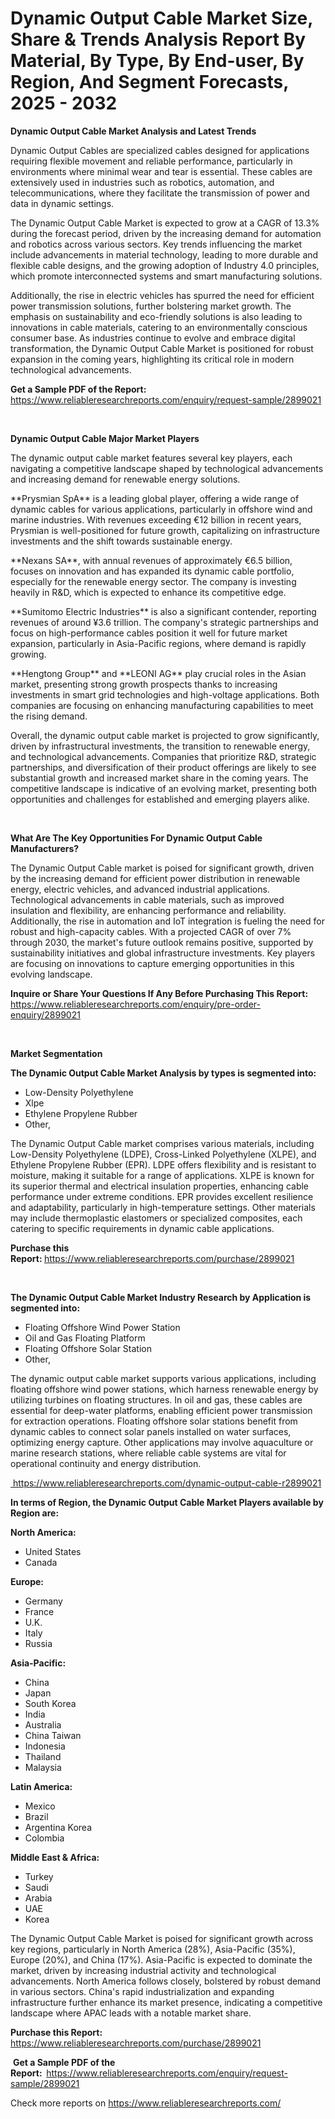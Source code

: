 <p><h1>Dynamic Output Cable Market Size, Share & Trends Analysis Report By Material, By Type, By End-user, By Region, And Segment Forecasts, 2025 - 2032</h1></p><p><strong>Dynamic Output Cable Market Analysis and Latest Trends</strong></p>
<p><p>Dynamic Output Cables are specialized cables designed for applications requiring flexible movement and reliable performance, particularly in environments where minimal wear and tear is essential. These cables are extensively used in industries such as robotics, automation, and telecommunications, where they facilitate the transmission of power and data in dynamic settings.</p><p>The Dynamic Output Cable Market is expected to grow at a CAGR of 13.3% during the forecast period, driven by the increasing demand for automation and robotics across various sectors. Key trends influencing the market include advancements in material technology, leading to more durable and flexible cable designs, and the growing adoption of Industry 4.0 principles, which promote interconnected systems and smart manufacturing solutions.</p><p>Additionally, the rise in electric vehicles has spurred the need for efficient power transmission solutions, further bolstering market growth. The emphasis on sustainability and eco-friendly solutions is also leading to innovations in cable materials, catering to an environmentally conscious consumer base. As industries continue to evolve and embrace digital transformation, the Dynamic Output Cable Market is positioned for robust expansion in the coming years, highlighting its critical role in modern technological advancements.</p></p>
<p><strong>Get a Sample PDF of the Report:&nbsp;</strong> <a href="https://www.reliableresearchreports.com/enquiry/request-sample/2899021?utm_campaign=2251&utm_medium=2&utm_source=Github&utm_content=ia&utm_term=15032025&utm_id=dynamic-output-cable">https://www.reliableresearchreports.com/enquiry/request-sample/2899021</a></p>
<p>&nbsp;</p>
<p><strong>Dynamic Output Cable Major Market Players</strong></p>
<p><p>The dynamic output cable market features several key players, each navigating a competitive landscape shaped by technological advancements and increasing demand for renewable energy solutions. </p><p>**Prysmian SpA** is a leading global player, offering a wide range of dynamic cables for various applications, particularly in offshore wind and marine industries. With revenues exceeding €12 billion in recent years, Prysmian is well-positioned for future growth, capitalizing on infrastructure investments and the shift towards sustainable energy.</p><p>**Nexans SA**, with annual revenues of approximately €6.5 billion, focuses on innovation and has expanded its dynamic cable portfolio, especially for the renewable energy sector. The company is investing heavily in R&D, which is expected to enhance its competitive edge.</p><p>**Sumitomo Electric Industries** is also a significant contender, reporting revenues of around ¥3.6 trillion. The company's strategic partnerships and focus on high-performance cables position it well for future market expansion, particularly in Asia-Pacific regions, where demand is rapidly growing.</p><p>**Hengtong Group** and **LEONI AG** play crucial roles in the Asian market, presenting strong growth prospects thanks to increasing investments in smart grid technologies and high-voltage applications. Both companies are focusing on enhancing manufacturing capabilities to meet the rising demand.</p><p>Overall, the dynamic output cable market is projected to grow significantly, driven by infrastructural investments, the transition to renewable energy, and technological advancements. Companies that prioritize R&D, strategic partnerships, and diversification of their product offerings are likely to see substantial growth and increased market share in the coming years. The competitive landscape is indicative of an evolving market, presenting both opportunities and challenges for established and emerging players alike.</p></p>
<p>&nbsp;</p>
<p><strong>What Are The Key Opportunities For Dynamic Output Cable Manufacturers?</strong></p>
<p><p>The Dynamic Output Cable market is poised for significant growth, driven by the increasing demand for efficient power distribution in renewable energy, electric vehicles, and advanced industrial applications. Technological advancements in cable materials, such as improved insulation and flexibility, are enhancing performance and reliability. Additionally, the rise in automation and IoT integration is fueling the need for robust and high-capacity cables. With a projected CAGR of over 7% through 2030, the market's future outlook remains positive, supported by sustainability initiatives and global infrastructure investments. Key players are focusing on innovations to capture emerging opportunities in this evolving landscape.</p></p>
<p><strong>Inquire or Share Your Questions If Any Before Purchasing This Report:</strong> <a href="https://www.reliableresearchreports.com/enquiry/pre-order-enquiry/2899021?utm_campaign=2251&utm_medium=2&utm_source=Github&utm_content=ia&utm_term=15032025&utm_id=dynamic-output-cable">https://www.reliableresearchreports.com/enquiry/pre-order-enquiry/2899021</a></p>
<p>&nbsp;</p>
<p><strong>Market Segmentation</strong></p>
<p><strong>The Dynamic Output Cable Market Analysis by types is segmented into:</strong></p>
<p><ul><li>Low-Density Polyethylene</li><li>Xlpe</li><li>Ethylene Propylene Rubber</li><li>Other,</li></ul></p>
<p><p>The Dynamic Output Cable market comprises various materials, including Low-Density Polyethylene (LDPE), Cross-Linked Polyethylene (XLPE), and Ethylene Propylene Rubber (EPR). LDPE offers flexibility and is resistant to moisture, making it suitable for a range of applications. XLPE is known for its superior thermal and electrical insulation properties, enhancing cable performance under extreme conditions. EPR provides excellent resilience and adaptability, particularly in high-temperature settings. Other materials may include thermoplastic elastomers or specialized composites, each catering to specific requirements in dynamic cable applications.</p></p>
<p><strong>Purchase this Report:&nbsp;</strong><a href="https://www.reliableresearchreports.com/purchase/2899021?utm_campaign=2251&utm_medium=2&utm_source=Github&utm_content=ia&utm_term=15032025&utm_id=dynamic-output-cable">https://www.reliableresearchreports.com/purchase/2899021</a></p>
<p>&nbsp;</p>
<p><strong>The Dynamic Output Cable Market Industry Research by Application is segmented into:</strong></p>
<p><ul><li>Floating Offshore Wind Power Station</li><li>Oil and Gas Floating Platform</li><li>Floating Offshore Solar Station</li><li>Other,</li></ul></p>
<p><p>The dynamic output cable market supports various applications, including floating offshore wind power stations, which harness renewable energy by utilizing turbines on floating structures. In oil and gas, these cables are essential for deep-water platforms, enabling efficient power transmission for extraction operations. Floating offshore solar stations benefit from dynamic cables to connect solar panels installed on water surfaces, optimizing energy capture. Other applications may involve aquaculture or marine research stations, where reliable cable systems are vital for operational continuity and energy distribution.</p></p>
<p><a href="https://www.reliableresearchreports.com/dynamic-output-cable-r2899021?utm_campaign=2251&utm_medium=2&utm_source=Github&utm_content=ia&utm_term=15032025&utm_id=dynamic-output-cable">&nbsp;https://www.reliableresearchreports.com/dynamic-output-cable-r2899021</a></p>
<p><strong>In terms of Region, the Dynamic Output Cable Market Players available by Region are:</strong></p>
<p>
    <p> <strong> North America: </strong>
        <ul>
            <li>United States</li>
            <li>Canada</li>
        </ul>
        </p> 
    <p> <strong> Europe: </strong>
        <ul>
            <li>Germany</li>
            <li>France</li>
            <li>U.K.</li>
            <li>Italy</li>
            <li>Russia</li>
        </ul>
        </p> 
    <p> <strong> Asia-Pacific: </strong>
        <ul>
            <li>China</li>
            <li>Japan</li>
            <li>South Korea</li>
            <li>India</li>
            <li>Australia</li>
            <li>China Taiwan</li>
            <li>Indonesia</li>
            <li>Thailand</li>
            <li>Malaysia</li>
        </ul>
        </p> 
    <p> <strong> Latin America: </strong>
        <ul>
            <li>Mexico</li>
            <li>Brazil</li>
            <li>Argentina Korea</li>
            <li>Colombia</li>
        </ul>
        </p> 
    <p> <strong> Middle East & Africa: </strong>
        <ul>
            <li>Turkey</li>
            <li>Saudi</li>
            <li>Arabia</li>
            <li>UAE</li>
            <li>Korea</li>
        </ul>
    </p>
    </p>
<p><p>The Dynamic Output Cable Market is poised for significant growth across key regions, particularly in North America (28%), Asia-Pacific (35%), Europe (20%), and China (17%). Asia-Pacific is expected to dominate the market, driven by increasing industrial activity and technological advancements. North America follows closely, bolstered by robust demand in various sectors. China's rapid industrialization and expanding infrastructure further enhance its market presence, indicating a competitive landscape where APAC leads with a notable market share.</p></p>
<p><strong>Purchase this Report: </strong><a href="https://www.reliableresearchreports.com/purchase/2899021?utm_campaign=2251&utm_medium=2&utm_source=Github&utm_content=ia&utm_term=15032025&utm_id=dynamic-output-cable">https://www.reliableresearchreports.com/purchase/2899021</a></p>
<p>&nbsp;<strong>Get a Sample PDF of the Report:&nbsp;&nbsp;</strong><a href="https://www.reliableresearchreports.com/enquiry/request-sample/2899021?utm_campaign=2251&utm_medium=2&utm_source=Github&utm_content=ia&utm_term=15032025&utm_id=dynamic-output-cable">https://www.reliableresearchreports.com/enquiry/request-sample/2899021</a></p>
<p><strong></strong></p>
<p>Check more reports on <a href="https://www.reliableresearchreports.com/?utm_campaign=2251&utm_medium=2&utm_source=Github&utm_content=ia&utm_term=15032025&utm_id=dynamic-output-cable">https://www.reliableresearchreports.com/</a></p>
